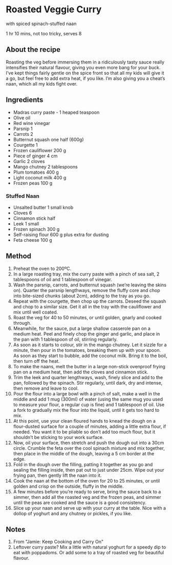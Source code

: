 # Roasted Veggie Curry

with spiced spinach-stuffed naan

1 hr 10 mins, not too tricky, serves 8

## About the recipe

Roasting the veg before immersing them in a ridiculously tasty sauce really intensifies their natural flavour, giving you even more bang for your buck.
I’ve kept things fairly gentle on the spice front so that all my kids will give it a go, but feel free to add extra heat, if you like.
I’m also giving you a cheat’s naan, which all my kids fight over.

## Ingredients
- Madras curry paste - 1 heaped teaspoon
- Olive oil
- Red wine vinegar
- Parsnip 1
- Carrots 2
- Butternut squash one half (600g)
- Courgette 1
- Frozen cauliflower 200 g
- Piece of ginger 4 cm
- Garlic 2 cloves
- Mango chutney 2 tablespoons
- Plum tomatoes 400 g
- Light coconut milk 400 g
- Frozen peas 100 g

### Stuffed Naan
- Unsalted butter 1 small knob
- Cloves 6
- Cinnamon stick half
- Leek 1 small
- Frozen spinach 300 g
- Self-raising flour 600 g plus extra for dusting
- Feta cheese 100 g

## Method
1. Preheat the oven to 200ºC.
2. In a large roasting tray, mix the curry paste with a pinch of sea salt, 2 tablespoons of oil and 1 tablespoon of vinegar.
3. Wash the parsnip, carrots, and butternut squash (we’re leaving the skins on).  Quarter the parsnip lengthways, remove the fluffy core and chop into bite-sized chunks (about 2cm), adding to the tray as you go.
4. Repeat with the courgette, then chop up the carrots.  Deseed the squash and chop to a similar size.  Get it all in the tray with the cauliflower and mix until well coated.
5. Roast the veg for 40 to 50 minutes, or until golden, gnarly and cooked through.
6. Meanwhile, for the sauce, put a large shallow casserole pan on a medium heat.  Peel and finely chop the ginger and garlic, and place in the pan with 1 tablespoon of oil, stirring regularly.
7. As soon as it starts to colour, stir in the mango chutney. Let it sizzle for a minute, then pour in the tomatoes, breaking them up with your spoon.  As soon as they start to bubble, add the coconut milk.  Bring it to the boil, then turn off the heat.
8. To make the naans, melt the butter in a large non-stick ovenproof frying pan on a medium heat, then add the cloves and cinnamon stick.
9. Trim the leek and quarter lengthways, wash, finely slice and add to the pan, followed by the spinach.  Stir regularly, until dark, dry and intense, then remove and leave to cool.
10. Pour the flour into a large bowl with a pinch of salt, make a well in the middle and add 1 mug (300ml) of water (using the same mug you used to measure your flour, a regular cup is fine) and 1 tablespoon of oil.  Use a fork to gradually mix the flour into the liquid, until it gets too hard to mix.
11. At this point, use your clean floured hands to knead the dough on a flour-dusted surface for a couple of minutes, adding a little extra flour, if needed.  You want it to be pliable so don’t add too much flour, but it shouldn’t be sticking to your work surface.
12. Now, oil your surface, then stretch and push the dough out into a 30cm circle.  Crumble the feta over the cool spinach mixture and mix together, then place in the middle of the dough, leaving a 5 cm border at the edge.
13. Fold in the dough over the filling, patting it together as you go and sealing the filling inside, then pat out to just under 25cm. Wipe out your frying pan, then gently lift the naan into it.
14. Cook the naan at the bottom of the oven for 20 to 25 minutes, or until golden and crisp on the outside, fluffy in the middle.
15. A few minutes before you’re ready to serve, bring the sauce back to a simmer, then add all the roasted veg and the frozen peas, and simmer until the peas are cooked and the sauce is a good consistency.
16. Slice up your naan and serve up with your curry at the table. Nice with a dollop of yoghurt and any chutney or pickles, if you like.

## Notes
1. From "Jamie: Keep Cooking and Carry On"
2. Leftover curry paste? Mix a little with natural yoghurt for a speedy dip to eat with poppadoms. Or add some to a tray of roasted veg for beautiful flavour.
